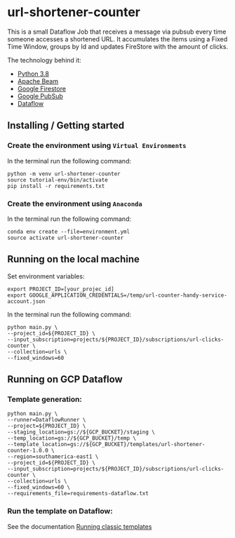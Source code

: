 # url-shortener-counter

This is a small Dataflow Job that receives a message via pubsub every time someone accesses a shortened URL. It accumulates the items using a Fixed Time Window, groups by Id and updates FireStore with the amount of clicks.

The technology behind it: 
* [Python 3.8](https://www.python.org/)
* [Apache Beam](https://beam.apache.org/)
* [Google Firestore](https://cloud.google.com/firestore)
* [Google PubSub](https://cloud.google.com/pubsub)
* [Dataflow](https://cloud.google.com/dataflow)

## Installing / Getting started

### **Create the environment using `Virtual Environments`**

In the terminal run the following command:
```console
python -m venv url-shortener-counter
source tutorial-env/bin/activate
pip install -r requirements.txt
``` 

### **Create the environment using `Anaconda`**

In the terminal run the following command:
```console
conda env create --file=environment.yml
source activate url-shortener-counter
``` 

## Running on the local machine

Set environment variables:
```console
export PROJECT_ID=[your_projec_id]
export GOOGLE_APPLICATION_CREDENTIALS=/temp/url-counter-handy-service-account.json
```

In the terminal run the following command:
```console
python main.py \
--project_id=${PROJECT_ID} \
--input_subscription=projects/${PROJECT_ID}/subscriptions/url-clicks-counter \
--collection=urls \
--fixed_windows=60
```

## Running on GCP Dataflow

### Template generation:
```console
python main.py \
--runner=DataflowRunner \
--project=${PROJECT_ID} \
--staging_location=gs://${GCP_BUCKET}/staging \
--temp_location=gs://${GCP_BUCKET}/temp \
--template_location=gs://${GCP_BUCKET}/templates/url-shortener-counter-1.0.0 \
--region=southamerica-east1 \
--project_id=${PROJECT_ID} \
--input_subscription=projects/${PROJECT_ID}/subscriptions/url-clicks-counter \
--collection=urls \
--fixed_windows=60 \
--requirements_file=requirements-dataflow.txt
```

### Run the template on Dataflow:
See the documentation [Running classic templates](https://cloud.google.com/dataflow/docs/guides/templates/running-templates)
